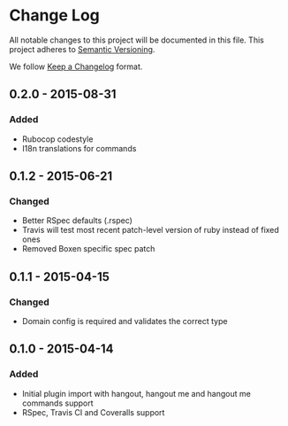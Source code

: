 # Change Log
All notable changes to this project will be documented in this file.
This project adheres to [Semantic Versioning](http://semver.org/).

We follow [Keep a Changelog](http://keepachangelog.com/) format.

## 0.2.0 - 2015-08-31
### Added
- Rubocop codestyle
- I18n translations for commands

## 0.1.2 - 2015-06-21
### Changed
- Better RSpec defaults (.rspec)
- Travis will test most recent patch-level version of ruby instead of fixed ones
- Removed Boxen specific spec patch

## 0.1.1 - 2015-04-15
### Changed
- Domain config is required and validates the correct type

## 0.1.0 - 2015-04-14
### Added
- Initial plugin import with hangout, hangout me and hangout me
  <subject> commands support
- RSpec, Travis CI and Coveralls support
